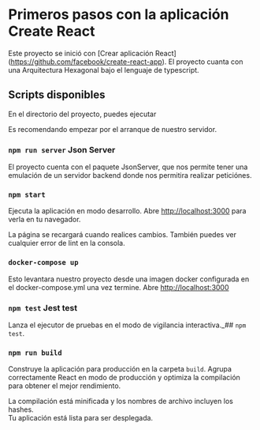 # Primeros pasos con la aplicación Create React

Este proyecto se inició con [Crear aplicación React] (https://github.com/facebook/create-react-app).
El proyecto cuanta con una Arquitectura Hexagonal bajo el lenguaje de typescript.

## Scripts disponibles

En el directorio del proyecto, puedes ejecutar

Es recomendando empezar por el arranque de nuestro servidor.
### `npm run server` Json Server

El proyecto cuenta con el paquete JsonServer, que nos permite tener una emulación de un servidor backend donde nos permitira realizar peticiónes.

### `npm start`

Ejecuta la aplicación en modo desarrollo.
Abre [http://localhost:3000](http://localhost:3000) para verla en tu navegador.

La página se recargará cuando realices cambios.
También puedes ver cualquier error de lint en la consola.

### `docker-compose up`
Esto levantara nuestro proyecto desde una imagen docker configurada en el docker-compose.yml una vez termine. Abre [http://localhost:3000](http://localhost:3000)

### `npm test` Jest test

Lanza el ejecutor de pruebas en el modo de vigilancia interactiva.\_## `npm test`.

### `npm run build`

Construye la aplicación para producción en la carpeta `build`.
Agrupa correctamente React en modo de producción y optimiza la compilación para obtener el mejor rendimiento.

La compilación está minificada y los nombres de archivo incluyen los hashes.\
Tu aplicación está lista para ser desplegada.
